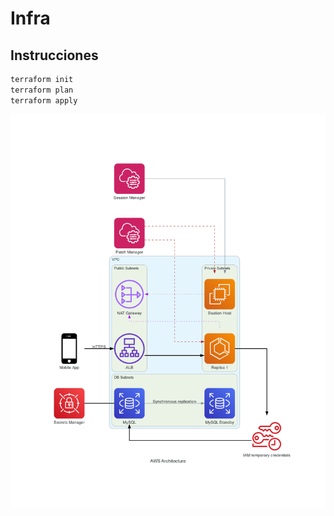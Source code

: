 # Infra

## Instrucciones

```bash
terraform init
terraform plan
terraform apply
```

![infra](aws_architecture.png)
